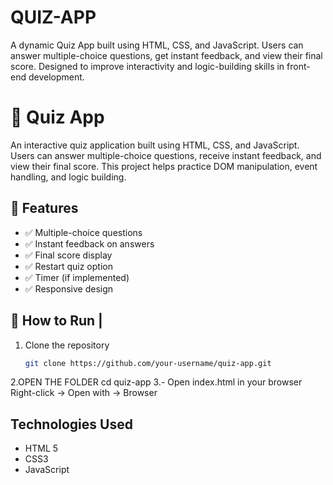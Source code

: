 # QUIZ-APP
A dynamic Quiz App built using HTML, CSS, and JavaScript. Users can answer multiple-choice questions, get instant feedback, and view their final score. Designed to improve interactivity and logic-building skills in front-end development.
# 🧠 Quiz App
An interactive quiz application built using HTML, CSS, and JavaScript. Users can answer multiple-choice questions, receive instant feedback, and view their final score. This project helps practice DOM manipulation, event handling, and logic building.

## 📁 Features 

- ✅ Multiple-choice questions
- ✅ Instant feedback on answers
- ✅ Final score display
- ✅ Restart quiz option
- ✅ Timer (if implemented)
- ✅ Responsive design

## 🚀 How to Run |

1. Clone the repository  
   ```bash
   git clone https://github.com/your-username/quiz-app.git
2.OPEN THE FOLDER
cd quiz-app
3.- Open index.html in your browser
Right-click → Open with → Browser
## Technologies Used 
- HTML 5
- CSS3
- JavaScript 

